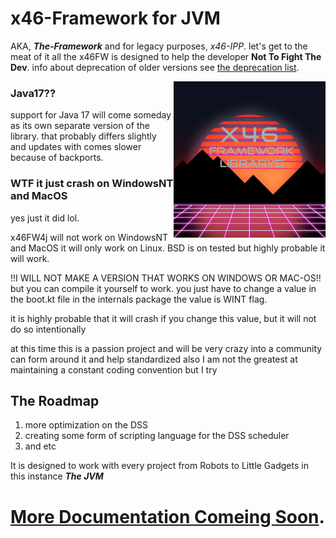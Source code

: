 <!--

     Tete
      is
   Illuminati

      (^)

      ###
     ##^##
    ##^#^##
   #########
  ###########
 #############
###############
-->


<p align="left">
<!--<img src="https://img.shields.io/badge/Variant-JVM">-->
<!--<a href="https://discord.gg/"><img src="https://img.shields.io/badge/Discord Server-down-important">
</a>--></p>

# **x46-Framework for JVM**
AKA, ***The-Framework*** and for legacy purposes, *x46-IPP*. 
let's get to the meat of it all the x46FW is designed to help the developer **Not To Fight The Dev**.
info about deprecation of older versions see [the deprecation list](./dep_list.txt).

<img src="./asst/x46FWlogo.png?raw=true" alt="x46FW logo" align="right" height="250px">

<!--
     ###
     ###
     ###
    #####
   ####### 
  ## ### ##
 ##  ###  ##
##   ###   ##
-->

### Java17??
support for Java 17 will come someday as its own separate version of the library.
that probably differs slightly and updates with comes slower because of backports.

### WTF it just crash on WindowsNT and MacOS
yes just it did lol. 


x46FW4j will not work on WindowsNT and MacOS it will only work on Linux.
BSD is on tested but highly probable it will work.  


!!I WILL NOT MAKE A VERSION THAT WORKS ON WINDOWS OR MAC-OS!! but you can compile it yourself to work. you
just have to change a value in the boot.kt file in the internals package the value is WINT flag.

it is highly probable that it will crash if you change this value, but it will not do so intentionally


at this time this is a passion project and will be very crazy into a community can form around it and help standardized
also I am not the greatest at maintaining a constant coding convention but I try

## The Roadmap

1. more optimization on the DSS
2. creating some form of scripting language for the DSS scheduler
3. and etc


It is designed to work with every project from Robots to Little Gadgets in this instance ***The JVM***
# [More Documentation Comeing Soon](/docs).
<!-- <a href="./documentation"><h3>More Info in The Documentation.</h3></a> -->
